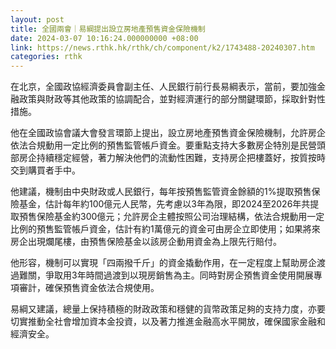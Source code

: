 ```yaml
---
layout: post
title: 全國兩會｜易綱提出設立房地產預售資金保險機制
date: 2024-03-07 10:16:24.000000000 +08:00
link: https://news.rthk.hk/rthk/ch/component/k2/1743488-20240307.htm
categories: rthk
---
```


在北京，全國政協經濟委員會副主任、人民銀行前行長易綱表示，當前，要加強金融政策與財政等其他政策的協調配合，並對經濟運行的部分關鍵環節，採取針對性措施。

他在全國政協會議大會發言環節上提出，設立房地產預售資金保險機制，允許房企依法合規動用一定比例的預售監管帳戶資金。要重點支持大多數房企特別是民營頭部房企持續穩定經營，著力解決他們的流動性困難，支持房企把樓蓋好，按質按時交到購買者手中。

他建議，機制由中央財政或人民銀行，每年按預售監管資金餘額的1%提取預售保險基金，估計每年約100億元人民幣，先考慮以3年為限，即2024至2026年共提取預售保險基金約300億元；允許房企主體按照公司治理結構，依法合規動用一定比例的預售監管帳戶資金，估計有約1萬億元的資金可由房企立即使用；如果將來房企出現爛尾樓，由預售保險基金以該房企動用資金為上限先行賠付。

他形容，機制可以實現「四兩撥千斤」的資金撬動作用，在一定程度上幫助房企渡過難關，爭取用3年時間過渡到以現房銷售為主。同時對房企預售資金使用開展專項審計，確保預售資金依法合規使用。

易綱又建議，總量上保持積極的財政政策和穩健的貨幣政策足夠的支持力度，亦要切實推動全社會增加資本金投資，以及著力推進金融高水平開放，確保國家金融和經濟安全。
